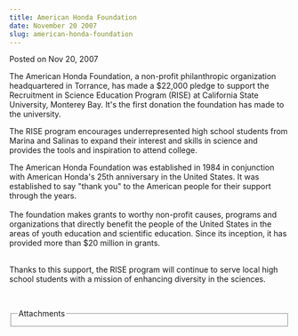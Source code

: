 ```yaml
---
title: American Honda Foundation
date: November 20 2007
slug: american-honda-foundation
---
```





<span class="date">Posted on Nov 20, 2007    </span>
<p>The American Honda Foundation, a non-profit philanthropic
organization headquartered in Torrance, has made a $22,000 pledge
to support the Recruitment in Science Education Program (RISE) at
California State University, Monterey Bay. It&apos;s the first donation
the foundation has made to the university.</p>
<p>The RISE program encourages underrepresented high school
students from Marina and Salinas to expand their interest and
skills in science and provides the tools and inspiration to attend
college.</p>
<p>The American Honda Foundation was established in 1984 in
conjunction with American Honda&apos;s 25th anniversary in the United
States. It was established to say &quot;thank you&quot; to the American
people for their support through the years.<br>
<br>
The foundation makes grants to worthy non-profit causes, programs
and organizations that directly benefit the people of the United
States in the areas of youth education and scientific education.
Since its inception, it has provided more than $20 million in
grants.</br></br></p>
<p>Thanks to this support, the RISE program will continue to serve
local high school students with a mission of enhancing diversity in
the sciences.</p>
<p><br/></p>
<fieldset class="fieldgroup group-attachments">
<legend>Attachments</legend>
<div class="field field-type-emvideo field-field-attach-video">
<div class="field-items">
<div class="field-item odd">
<div class="emvideo emvideo-video emvideo-"/>
</div>
</div>
</div>
</fieldset>





